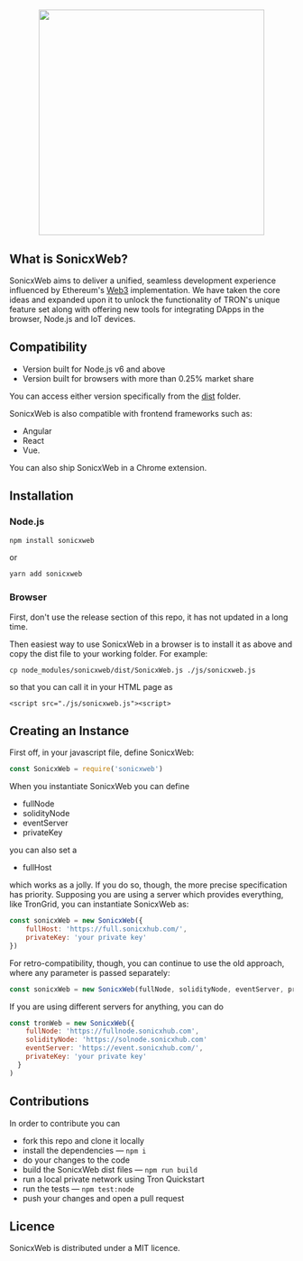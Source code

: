 <h1 align="center">
  <img align="center" src="https://avatars1.githubusercontent.com/u/49195576?s=400&v=4" width="400"/>
</h1>



## What is SonicxWeb?



SonicxWeb aims to deliver a unified, seamless development experience influenced by Ethereum's [Web3](https://github.com/ethereum/web3.js/) implementation. We have taken the core ideas and expanded upon it to unlock the functionality of TRON's unique feature set along with offering new tools for integrating DApps in the browser, Node.js and IoT devices.

## Compatibility
- Version built for Node.js v6 and above
- Version built for browsers with more than 0.25% market share

You can access either version specifically from the [dist](dist) folder.

SonicxWeb is also compatible with frontend frameworks such as:
- Angular
- React
- Vue.

You can also ship SonicxWeb in a Chrome extension.

## Installation

### Node.js
```bash
npm install sonicxweb
```
or
```bash
yarn add sonicxweb
```

### Browser
First, don't use the release section of this repo, it has not updated in a long time.

Then easiest way to use SonicxWeb in a browser is to install it as above and copy the dist file to your working folder. For example:
```
cp node_modules/sonicxweb/dist/SonicxWeb.js ./js/sonicxweb.js
```
so that you can call it in your HTML page as
```
<script src="./js/sonicxweb.js"><script>
```



## Creating an Instance

First off, in your javascript file, define SonicxWeb:

```js
const SonicxWeb = require('sonicxweb')
```

When you instantiate SonicxWeb you can define

* fullNode
* solidityNode
* eventServer
* privateKey

you can also set a

* fullHost

which works as a jolly. If you do so, though, the more precise specification has priority.
Supposing you are using a server which provides everything, like TronGrid, you can instantiate SonicxWeb as:

```js
const sonicxWeb = new SonicxWeb({
    fullHost: 'https://full.sonicxhub.com/',
    privateKey: 'your private key'
})
```

For retro-compatibility, though, you can continue to use the old approach, where any parameter is passed separately:
```js
const sonicxWeb = new SonicxWeb(fullNode, solidityNode, eventServer, privateKey)

```


If you are using different servers for anything, you can do
```js
const tronWeb = new SonicxWeb({
    fullNode: 'https://fullnode.sonicxhub.com',
    solidityNode: 'https://solnode.sonicxhub.com'
    eventServer: 'https://event.sonicxhub.com/',
    privateKey: 'your private key'
  }
)
```


## Contributions

In order to contribute you can

* fork this repo and clone it locally
* install the dependencies — `npm i`
* do your changes to the code
* build the SonicxWeb dist files — `npm run build`
* run a local private network using Tron Quickstart
* run the tests — `npm test:node`
* push your changes and open a pull request


## Licence

SonicxWeb is distributed under a MIT licence.

